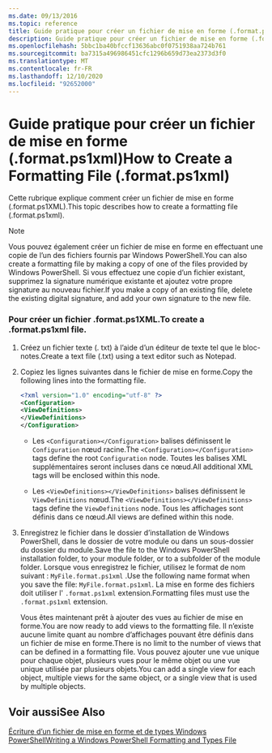 ```yaml
---
ms.date: 09/13/2016
ms.topic: reference
title: Guide pratique pour créer un fichier de mise en forme (.format.ps1xml)
description: Guide pratique pour créer un fichier de mise en forme (.format.ps1xml)
ms.openlocfilehash: 5bbc1ba40bfccf13636abc0f0751938aa724b761
ms.sourcegitcommit: ba7315a496986451cfc1296b659d73ea2373d3f0
ms.translationtype: MT
ms.contentlocale: fr-FR
ms.lasthandoff: 12/10/2020
ms.locfileid: "92652000"
---
```

# <a name="how-to-create-a-formatting-file-formatps1xml"></a><span data-ttu-id="6665f-103">Guide pratique pour créer un fichier de mise en forme (.format.ps1xml)</span><span class="sxs-lookup"><span data-stu-id="6665f-103">How to Create a Formatting File (.format.ps1xml)</span></span>

<span data-ttu-id="6665f-104">Cette rubrique explique comment créer un fichier de mise en forme (.format.ps1XML).</span><span class="sxs-lookup"><span data-stu-id="6665f-104">This topic describes how to create a formatting file (.format.ps1xml).</span></span>

> [!NOTE]
> <span data-ttu-id="6665f-105">Vous pouvez également créer un fichier de mise en forme en effectuant une copie de l’un des fichiers fournis par Windows PowerShell.</span><span class="sxs-lookup"><span data-stu-id="6665f-105">You can also create a formatting file by making a copy of one of the files provided by Windows PowerShell.</span></span> <span data-ttu-id="6665f-106">Si vous effectuez une copie d’un fichier existant, supprimez la signature numérique existante et ajoutez votre propre signature au nouveau fichier.</span><span class="sxs-lookup"><span data-stu-id="6665f-106">If you make a copy of an existing file, delete the existing digital signature, and add your own signature to the new file.</span></span>

### <a name="to-create-a-formatps1xml-file"></a><span data-ttu-id="6665f-107">Pour créer un fichier .format.ps1XML.</span><span class="sxs-lookup"><span data-stu-id="6665f-107">To create a .format.ps1xml file.</span></span>

1. <span data-ttu-id="6665f-108">Créez un fichier texte (. txt) à l’aide d’un éditeur de texte tel que le bloc-notes.</span><span class="sxs-lookup"><span data-stu-id="6665f-108">Create a text file (.txt) using a text editor such as Notepad.</span></span>

2. <span data-ttu-id="6665f-109">Copiez les lignes suivantes dans le fichier de mise en forme.</span><span class="sxs-lookup"><span data-stu-id="6665f-109">Copy the following lines into the formatting file.</span></span>

   ```xml
   <?xml version="1.0" encoding="utf-8" ?>
   <Configuration>
   <ViewDefinitions>
   </ViewDefinitions>
   </Configuration>
   ```

   - <span data-ttu-id="6665f-110">Les `<Configuration></Configuration>` balises définissent le `Configuration` nœud racine.</span><span class="sxs-lookup"><span data-stu-id="6665f-110">The `<Configuration></Configuration>` tags define the root `Configuration` node.</span></span> <span data-ttu-id="6665f-111">Toutes les balises XML supplémentaires seront incluses dans ce nœud.</span><span class="sxs-lookup"><span data-stu-id="6665f-111">All additional XML tags will be enclosed within this node.</span></span>

   - <span data-ttu-id="6665f-112">Les `<ViewDefinitions></ViewDefinitions>` balises définissent le `ViewDefinitions` nœud.</span><span class="sxs-lookup"><span data-stu-id="6665f-112">The `<ViewDefinitions></ViewDefinitions>` tags define the `ViewDefinitions` node.</span></span> <span data-ttu-id="6665f-113">Tous les affichages sont définis dans ce nœud.</span><span class="sxs-lookup"><span data-stu-id="6665f-113">All views are defined within this node.</span></span>

3. <span data-ttu-id="6665f-114">Enregistrez le fichier dans le dossier d’installation de Windows PowerShell, dans le dossier de votre module ou dans un sous-dossier du dossier du module.</span><span class="sxs-lookup"><span data-stu-id="6665f-114">Save the file to the Windows PowerShell installation folder, to your module folder, or to a subfolder of the module folder.</span></span> <span data-ttu-id="6665f-115">Lorsque vous enregistrez le fichier, utilisez le format de nom suivant :  `MyFile.format.ps1xml` .</span><span class="sxs-lookup"><span data-stu-id="6665f-115">Use the following name format when you save the file:  `MyFile.format.ps1xml`.</span></span> <span data-ttu-id="6665f-116">La mise en forme des fichiers doit utiliser l' `.format.ps1xml` extension.</span><span class="sxs-lookup"><span data-stu-id="6665f-116">Formatting files must use the `.format.ps1xml` extension.</span></span>

   <span data-ttu-id="6665f-117">Vous êtes maintenant prêt à ajouter des vues au fichier de mise en forme.</span><span class="sxs-lookup"><span data-stu-id="6665f-117">You are now ready to add views to the formatting file.</span></span> <span data-ttu-id="6665f-118">Il n’existe aucune limite quant au nombre d’affichages pouvant être définis dans un fichier de mise en forme.</span><span class="sxs-lookup"><span data-stu-id="6665f-118">There is no limit to the number of views that can be defined in a formatting file.</span></span> <span data-ttu-id="6665f-119">Vous pouvez ajouter une vue unique pour chaque objet, plusieurs vues pour le même objet ou une vue unique utilisée par plusieurs objets.</span><span class="sxs-lookup"><span data-stu-id="6665f-119">You can add a single view for each object, multiple views for the same object, or a single view that is used by multiple objects.</span></span>

## <a name="see-also"></a><span data-ttu-id="6665f-120">Voir aussi</span><span class="sxs-lookup"><span data-stu-id="6665f-120">See Also</span></span>

[<span data-ttu-id="6665f-121">Écriture d’un fichier de mise en forme et de types Windows PowerShell</span><span class="sxs-lookup"><span data-stu-id="6665f-121">Writing a Windows PowerShell Formatting and Types File</span></span>](./writing-a-powershell-formatting-file.md)
